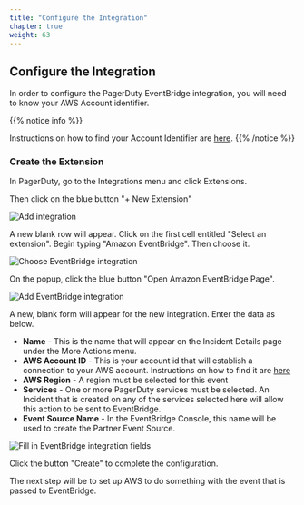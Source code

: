 ```yaml
---
title: "Configure the Integration"
chapter: true
weight: 63
---
```


## Configure the Integration

In order to configure the PagerDuty EventBridge integration, you will need to know your AWS Account identifier. 

{{% notice info %}}

Instructions on how to find your Account Identifier are [here](https://docs.aws.amazon.com/general/latest/gr/acct-identifiers.html#FindingYourAccountIdentifiers).
{{% /notice %}}

### Create the Extension 
In PagerDuty, go to the Integrations menu and click Extensions.

Then click on the blue button "+ New Extension"

![Add integration](/images/eb_addext0.png)

A new blank row will appear. Click on the first cell entitled "Select an extension". Begin typing "Amazon EventBridge". Then choose it.

![Choose EventBridge integration](/images/eb_addext1.png)

On the popup, click the blue button "Open Amazon EventBridge Page".

![Add EventBridge integration](/images/eb_addext2.png)

A new, blank form will appear for the new integration. Enter the data as below.

* __Name__ - This is the name that will appear on the Incident Details page under the More Actions menu.
* __AWS Account ID__ - This is your account id that will establish a connection to your AWS account. Instructions on how to find it are [here](https://docs.aws.amazon.com/general/latest/gr/acct-identifiers.html#FindingYourAccountIdentifiers)
* __AWS Region__ - A region must be selected for this event 
* __Services__ - One or more PagerDuty services must be selected. An Incident that is created on any of the services selected here will allow this action to be sent to EventBridge.
* __Event Source Name__ - In the EventBridge Console, this name will be used to create the Partner Event Source.

![Fill in EventBridge integration fields](/images/eb_addext3.png)

Click the button "Create" to complete the configuration.

The next step will be to set up AWS to do something with the event that is passed to EventBridge.

